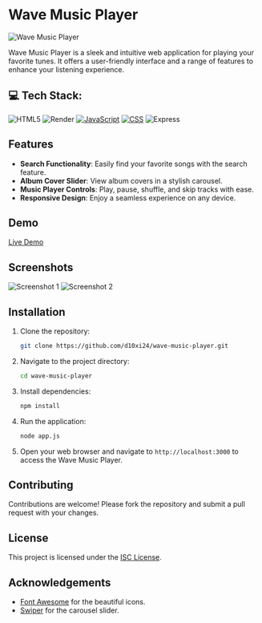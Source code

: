 # Wave Music Player

![Wave Music Player]()

Wave Music Player is a sleek and intuitive web application for playing your favorite tunes. It offers a user-friendly interface and a range of features to enhance your listening experience.

## 💻 Tech Stack:
![HTML5](https://img.shields.io/badge/html5-%23E34F26.svg?style=plastic&logo=html5&logoColor=white) ![Render](https://img.shields.io/badge/Render-%46E3B7.svg?style=plastic&logo=render&logoColor=white)
[![JavaScript](https://img.shields.io/badge/JavaScript-333333?style=plastic&logo=javascript)](https://img.shields.io/badge/JavaScript-333333?style=plastic&logo=javascript)
[![CSS](https://img.shields.io/badge/CSS-1572B6?style=plastic&logo=css3&logoColor=white)](https://img.shields.io/badge/CSS-1572B6?style=plastic&logo=css3&logoColor=white)
![Express](https://img.shields.io/badge/Express-000000?style=plastic&logo=express&logoColor=white)

## Features

- **Search Functionality**: Easily find your favorite songs with the search feature.
- **Album Cover Slider**: View album covers in a stylish carousel.
- **Music Player Controls**: Play, pause, shuffle, and skip tracks with ease.
- **Responsive Design**: Enjoy a seamless experience on any device.

## Demo

[Live Demo](https://wave-f2co.onrender.com/)

## Screenshots

![Screenshot 1]()
![Screenshot 2]()

## Installation

1. Clone the repository:

   ```bash
   git clone https://github.com/d10xi24/wave-music-player.git
   ```

2. Navigate to the project directory:

   ```bash
   cd wave-music-player
   ```

3. Install dependencies:

   ```bash
   npm install
   ```

4. Run the application:

   ```bash
   node app.js
   ```

5. Open your web browser and navigate to `http://localhost:3000` to access the Wave Music Player.

## Contributing

Contributions are welcome! Please fork the repository and submit a pull request with your changes.

## License

This project is licensed under the [ISC License](LICENSE).

## Acknowledgements

- [Font Awesome](https://fontawesome.com/) for the beautiful icons.
- [Swiper](https://swiperjs.com/) for the carousel slider.
